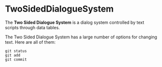 # TwoSidedDialogueSystem
The **Two Sided Dialogue System** is a dialog system controlled by text scripts through data tables.

The Two Sided Dialogue System has a large number of options for changing text. Here are all of them:
```
git status
git add
git commit

```
